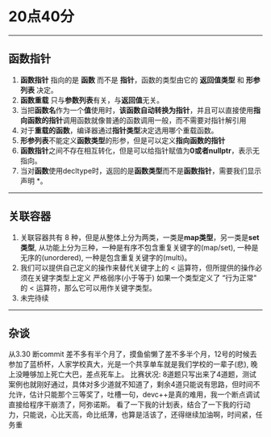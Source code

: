 # 20点40分
---
## 函数指针
1. **函数指针** 指向的是 **函数** 而不是 **指针**，函数的类型由它的 **返回值类型** 和 **形参列表** 决定。
2. **函数重载** 只与**参数列表**有关，与**返回值**无关。
3. 当把**函数名**作为一个**值**使用时，**该函数自动转换为指针**，并且可以直接使用**指向函数的指针**调用函数就像普通的函数调用一般，而不需要对指针解引用
4. 对于**重载的函数**，编译器通过**指针类型**决定选用哪个重载函数。
5. **形参列表**不能定义**函数类型**的形参，但是可以定义**指向函数的指针**
6. **函数指针**之间不存在相互转化，但是可以给指针赋值为**0或者nullptr**，表示无指向。
7. 当对**函数**使用decltype时，返回的是**函数类型**而不是**函数指针**，需要我们显示声明 *。

---
## 关联容器
1. 关联容器共有 8 种，但是从整体上分为两类，一类是**map类型**，另一类是**set类型**, 从功能上分为三种，一种是有序不包含重复关键字的(map/set), 一种是无序的(unordered), 一种是包含重复关键字的(multi)。
2. 我们可以提供自己定义的操作来替代关键字上的 < 运算符，但所提供的操作必须在关键字类型上定义 严格弱序(小于等于)
如果一个类型定义了 “行为正常" 的 < 运算符，那么它可以用作关键字类型。
3. 未完待续
---
## 杂谈
从3.30 断commit 差不多有半个月了，摸鱼偷懒了差不多半个月，12号的时候去参加了蓝桥杯，人家学校真大，光是一个共享单车就是我们学校的一辈子(悲), 晚上没睡够加上死亡大巴，差点死车上。
比赛状况: 8道题只写出来了4道题，测试案例也就刚好通过，具体对多少道就不知道了，剩余4道只能说有思路，但时间不允许，估计只能那个三等奖了，吐槽一句，devc++是真的难用，我一个断点调试直接给程序干崩溃了，阿弥诺斯。
看了一下我的计划表，结合了一下我的行动力，只能说，心比天高，命比纸薄，也算是活该了，还得继续加油啊，时间紧，任务重
